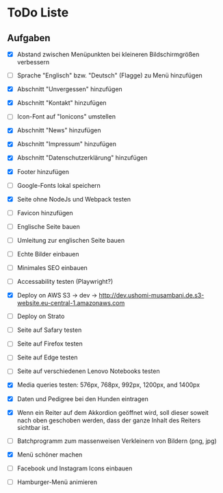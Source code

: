 # ToDo Liste

## Aufgaben

- [x] Abstand zwischen Menüpunkten bei kleineren Bildschirmgrößen verbessern
- [ ] Sprache "Englisch" bzw. "Deutsch" (Flagge) zu Menü hinzufügen
- [x] Abschnitt "Unvergessen" hinzufügen
- [x] Abschnitt "Kontakt" hinzufügen
- [ ] Icon-Font auf "Ionicons" umstellen
- [x] Abschnitt "News" hinzufügen
- [x] Abschnitt "Impressum" hinzufügen
- [x] Abschnitt "Datenschutzerklärung" hinzufügen
- [x] Footer hinzufügen
- [ ] Google-Fonts lokal speichern
- [x] Seite ohne NodeJs und Webpack testen
- [ ] Favicon hinzufügen
- [ ] Englische Seite bauen
- [ ] Umleitung zur englischen Seite bauen
- [ ] Echte Bilder einbauen
- [ ] Minimales SEO einbauen
- [ ] Accessability testen (Playwright?)
- [x] Deploy on AWS S3 -> dev -> http://dev.ushomi-musambani.de.s3-website.eu-central-1.amazonaws.com
- [ ] Deploy on Strato
- [ ] Seite auf Safary testen
- [ ] Seite auf Firefox testen
- [ ] Seite auf Edge testen
- [ ] Seite auf verschiedenen Lenovo Notebooks testen
- [x] Media queries testen: 576px, 768px, 992px, 1200px, and 1400px
- [x] Daten und Pedigree bei den Hunden eintragen
- [x] Wenn ein Reiter auf dem Akkordion geöffnet wird, soll dieser soweit nach oben geschoben werden, dass der ganze Inhalt des Reiters sichtbar ist.
- [ ] Batchprogramm zum massenweisen Verkleinern von Bildern (png, jpg)
- [x] Menü schöner machen
- [ ] Facebook und Instagram Icons einbauen
- [ ] Hamburger-Menü animieren


